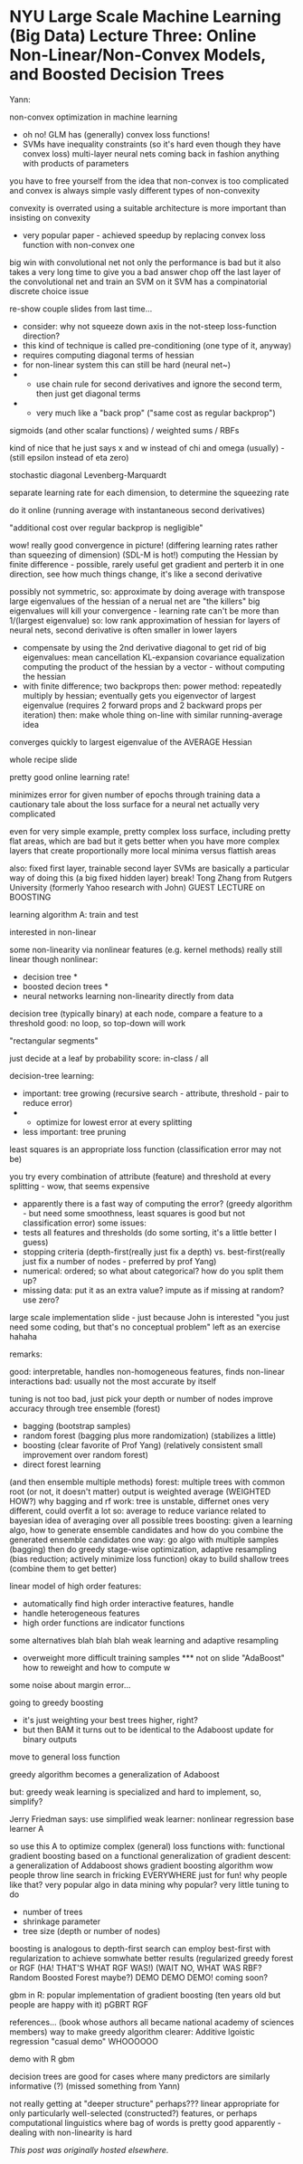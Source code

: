 # NYU Large Scale Machine Learning (Big Data) Lecture Three: Online Non-Linear/Non-Convex Models, and Boosted Decision Trees


Yann:

non-convex optimization in machine learning
- oh no! GLM has (generally) convex loss functions!
- SVMs have inequality constraints (so it's hard even though they
have convex loss)
multi-layer neural nets coming back in fashion
anything with products of parameters

you have to free yourself from the idea that non-convex is too
complicated and convex is always simple
vasly different types of non-convexity

convexity is overrated
using a suitable architecture is more important than insisting on convexity
- very popular paper - achieved speedup by replacing convex loss
function with non-convex one

big win with convolutional net
not only the performance is bad but it also takes a very long time to
give you a bad answer
chop off the last layer of the convolutional net and train an SVM on it
SVM has a compinatorial discrete choice issue

re-show couple slides from last time...
- consider: why not squeeze down axis in the not-steep loss-function direction?
- this kind of technique is called pre-conditioning (one type of it, anyway)
- requires computing diagonal terms of hessian
- for non-linear system this can still be hard (neural net~)
- - use chain rule for second derivatives and ignore the second term,
then just get diagonal terms
- - very much like a "back prop" ("same cost as regular backprop")

sigmoids (and other scalar functions) / weighted sums / RBFs

kind of nice that he just says x and w instead of chi and omega
(usually) - (still epsilon instead of eta zero)

stochastic diagonal Levenberg-Marquardt

separate learning rate for each dimension, to determine the squeezing rate

do it online (running average with instantaneous second derivatives)

"additional cost over regular backprop is negligible"

wow! really good convergence in picture! (differing learning rates
rather than squeezing of dimension) (SDL-M is hot!)
computing the Hessian by finite difference - possible, rarely useful
get gradient and perterb it in one direction, see how much things
change, it's like a second derivative

possibly not symmetric, so: approximate by doing average with transpose
large eigenvalues of the hessian of a nerual net are "the killers"
big eigenvalues will kill your convergence - learning rate can't be
more than 1/(largest eigenvalue)
so: low rank approximation of hessian
for layers of neural nets, second derivative is often smaller in lower layers
- compensate by using the 2nd derivative diagonal
to get rid of big eigenvalues:
mean cancellation
KL-expansion
covariance equalization
computing the product of the hessian by a vector - without computing the hessian
- with finite difference; two backprops
then: power method: repeatedly multiply by hessian; eventually gets
you eigenvector of largest eigenvalue
(requires 2 forward props and 2 backward props per iteration)
then: make whole thing on-line with similar running-average idea

converges quickly to largest eigenvalue of the AVERAGE Hessian

whole recipe slide

pretty good online learning rate!

minimizes error for given number of epochs through training data
a cautionary tale about the loss surface for a neural net
actually very complicated

even for very simple example, pretty complex loss surface, including
pretty flat areas, which are bad
but it gets better when you have more complex layers that create
proportionally more local minima versus flattish areas

also: fixed first layer, trainable second layer
SVMs are basically a particular way of doing this (a big fixed hidden layer)
break!
Tong Zhang from Rutgers University (formerly Yahoo research with John)
GUEST LECTURE on BOOSTING

learning algorithm A: train and test

interested in non-linear

some non-linearity via nonlinear features (e.g. kernel methods)
really still linear though
nonlinear:
- decision tree *
- boosted decion trees *
- neural networks
learning non-linearity directly from data

decision tree (typically binary) at each node, compare a feature to a threshold
good: no loop, so top-down will work

"rectangular segments"

just decide at a leaf by probability score: in-class / all

decision-tree learning:
- important: tree growing (recursive search - attribute, threshold -
pair to reduce error)
- - optimize for lowest error at every splitting
- less important: tree pruning

least squares is an appropriate loss function (classification error may not be)

you try every combination of attribute (feature) and threshold at
every splitting - wow, that seems expensive
- apparently there is a fast way of computing the error? (greedy
algorithm - but need some smoothness, least squares is good but not
classification error)
some issues:
- tests all features and thresholds (do some sorting, it's a little
better I guess)
- stopping criteria (depth-first(really just fix a depth) vs.
best-first(really just fix a number of nodes - preferred by prof Yang)
- numerical: ordered; so what about categorical? how do you split them up?
- missing data: put it as an extra value? impute as if missing at
random? use zero?

large scale implementation slide - just because John is interested
"you just need some coding, but that's no conceptual problem"
left as an exercise hahaha

remarks:

good: interpretable, handles non-homogeneous features, finds
non-linear interactions
bad: usually not the most accurate by itself

tuning is not too bad, just pick your depth or number of nodes
improve accuracy through tree ensemble (forest)
- bagging (bootstrap samples)
- random forest (bagging plus more randomization) (stabilizes a little)
- boosting (clear favorite of Prof Yang) (relatively consistent small
improvement over random forest)
- direct forest learning

(and then ensemble multiple methods)
forest: multiple trees with common root (or not, it doesn't matter)
output is weighted average (WEIGHTED HOW?)
why bagging and rf work:
tree is unstable, differnet ones very different, could overfit a lot
so: average to reduce variance
related to bayesian idea of averaging over all possible trees
boosting:
given a learning algo, how to generate ensemble candidates and how do
you combine the generated ensemble candidates
one way: go algo with multiple samples (bagging) then do greedy
stage-wise optimization, adaptive resampling (bias reduction; actively
minimize loss function)
okay to build shallow trees (combine them to get better)

linear model of high order features:
- automatically find high order interactive features, handle
- handle heterogeneous features
- high order functions are indicator functions

some alternatives blah blah blah
weak learning and adaptive resampling
- overweight more difficult training samples *** not on slide
"AdaBoost" how to reweight and how to compute w

some noise about margin error...

going to greedy boosting
- it's just weighting your best trees higher, right?
- but then BAM it turns out to be identical to the Adaboost update
for binary outputs

move to general loss function

greedy algorithm becomes a generalization of Adaboost

but: greedy weak learning is specialized and hard to implement, so, simplify?

Jerry Friedman says: use simplified weak learner: nonlinear regression
base learner A

so use this A to optimize complex (general) loss functions
with: functional gradient boosting based on a functional
generalization of gradient descent: a generalization of Addaboost
shows gradient boosting algorithm
wow people throw line search in fricking EVERYWHERE just for fun!
why people like that? very popular algo in data mining
why popular? very little tuning to do
- number of trees
- shrinkage parameter
- tree size (depth or number of nodes)

boosting is analogous to depth-first search
can employ best-first with regularization to achieve somwhate better
results (regularized greedy forest or RGF (HA! THAT'S WHAT RGF WAS!)
(WAIT NO, WHAT WAS RBF? Random Boosted Forest maybe?)
DEMO DEMO DEMO! coming soon?

gbm in R: popular implementation of gradient boosting (ten years old
but people are happy with it)
pGBRT
RGF

references... (book whose authors all became national academy of
sciences members)
way to make greedy algorithm clearer: Additive lgoistic regression
"casual demo" WHOOOOOO

demo with R gbm

decision trees are good for cases where many predictors are similarly
informative (?) (missed something from Yann)

not really getting at "deeper structure" perhaps???
linear appropriate for only particularly well-selected (constructed?)
features, or perhaps computational linguistics where bag of words is
pretty good apparently - dealing with non-linearity is hard



*This post was originally hosted elsewhere.*
